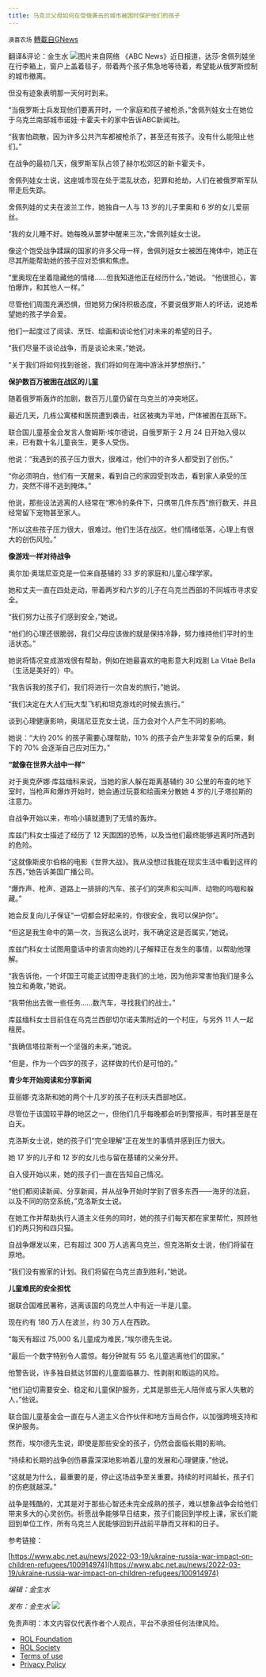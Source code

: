 ```yaml
---
title: 乌克兰父母如何在受俄袭击的城市被困时保护他们的孩子
---
```

`澳喜农场` [轉載自GNews](https://gnews.org/zh-hans/2189954/)

翻译&评论：金生水
![](https://assets.gnews.org/wp-content/uploads/2022/03/1-220.png)图片来自网络
《ABC News》近日报道，达莎·舍佩列娃坐在行李箱上，窗户上盖着毯子，带着两个孩子焦急地等待着，希望能从俄罗斯控制的城市撤离。

但没有迹象表明那一天何时到来。

“当俄罗斯士兵发现他们要离开时，一个家庭和孩子被枪杀，”舍佩列娃女士在她位于乌克兰南部城市诺娃·卡霍夫卡的家中告诉ABC新闻社。

“我害怕疏散，因为许多公共汽车都被枪杀了，甚至还有孩子。没有什么能阻止他们。”

在战争的最初几天，俄罗斯军队占领了赫尔松郊区的新卡霍夫卡。

舍佩列娃女士说，这座城市现在处于混乱状态，犯罪和抢劫，人们在被俄罗斯军队带走后失踪。

舍佩列娃的丈夫在波兰工作，她独自一人与 13 岁的儿子里奥和 6 岁的女儿爱丽丝。

“我的女儿睡不好。她每晚从噩梦中醒来三次，”舍佩列娃女士说。

像这个饱受战争蹂躏的国家的许多父母一样，舍佩列娃女士被困在掩体中，她正在尽其所能帮助她的孩子应对恐惧和焦虑。

“里奥现在坐着隐藏他的情绪……但我知道他正在经历什么，”她说。 “他很担心，害怕爆炸，和其他人一样。”

尽管他们周围充满恐惧，但她努力保持积极态度，不要说俄罗斯人的坏话，说她希望她的孩子学会爱。

他们一起度过了阅读、烹饪、绘画和谈论他们对未来的希望的日子。

“我们尽量不谈论战争，而是谈论未来，”她说。

“关于我们将如何找到爸爸，我们将如何在海中游泳并梦想旅行。”

**保护数百万被困在战区的儿童**

随着俄罗斯轰炸的加剧，数百万儿童仍留在乌克兰的冲突地区。

最近几天，几栋公寓楼和医院遭到袭击，社区被夷为平地，尸体被困在瓦砾下。

联合国儿童基金会发言人詹姆斯·埃尔德说，自俄罗斯于 2 月 24 日开始入侵以来，已有数十名儿童丧生，更多人受伤。

他说：“我遇到的孩子压力很大，很难过，他们中的许多人都受到了创伤。”

“你必须明白，他们有一天醒来，看到自己的家园受到攻击，看到家人承受的压力，突然不得不逃到掩体。”

他说，那些设法逃离的人经常在“寒冷的条件下，只携带几件东西”旅行数天，并且经常留下宠物甚至家人。

“所以这些孩子压力很大，很难过。他们生活在战区。他们情绪低落，心理上有很大的创伤风险。”

**像游戏一样对待战争**

奥尔加·奥瑞尼亚克是一位来自基辅的 33 岁的家庭和儿童心理学家。

她和丈夫一直在四处走动，带着两岁和六岁的儿子在乌克兰西部的不同城市寻求安全。

“我们努力让孩子们感到安全，”她说。

“他们的心理还很脆弱，我们父母应该做的就是保持冷静，努力维持他们平时的生活状态。”

她说将情况变成游戏很有帮助，例如在她最喜欢的电影意大利戏剧 La Vitaè Bella（生活是美好的）中。

“我告诉我的孩子们，我们将进行一次自发的旅行，”她说。

“我们决定在大人们玩大型飞机和坦克游戏的时候去旅行。”

谈到心理健康影响，奥瑞尼亚克女士说，压力会对个人产生不同的影响。

她说：“大约 20% 的孩子需要心理帮助，10% 的孩子会产生非常复杂的后果，剩下的 70% 会逐渐自己应对压力。”

**“就像在世界大战中一样”**

对于奥克萨娜·库兹缅科来说，当她的家人躲在距离基辅约 30 公里的布查的地下室时，当枪声和爆炸开始时，她会通过玩耍和绘画来分散她 4 岁的儿子塔拉斯的注意力。

自战争开始以来，布哈小镇就遭到了无情的轰炸。

库兹门科女士描述了经历了 12 天围困的恐怖，以及当他们最终能够逃离时所遇到的危险。

“这就像斯皮尔伯格的电影《世界大战》。我从没想过我能在现实生活中看到这样的东西，”她告诉美国广播公司。

“爆炸声、枪声、道路上一排排的汽车、孩子们的哭声和尖叫声、动物的呜咽和躲藏。”

她会反复向儿子保证“一切都会好起来的，你很安全，我可以保护你”。

“但这是我生命中的第一次，当我这么说时，我不确定这是否属实，”她说。

库兹门科女士试图用童话中的语言向她的儿子解释正在发生的事情，以帮助他理解。

“我告诉他，一个坏国王可能正试图夺走我们的土地，因为他非常害怕我们是多么独立和勇敢，”她说。

“我带他出去做一些任务……数汽车，寻找我们的战士。”

库兹缅科女士目前住在乌克兰西部切尔诺夫策附近的一个村庄，与另外 11 人一起租房。

“我确信塔拉斯有一个坚强的未来，”她说。

“但是，作为一个四岁的孩子，这样做的代价是可怕的。”

**青少年开始阅读和分享新闻**

亚丽娜·克洛斯和她的两个十几岁的孩子在利沃夫西部地区。

尽管位于该国较平静的地区之一，但他们几乎每晚都会听到警报声，有时甚至是在白天。

克洛斯女士说，她的孩子们“完全理解”正在发生的事情并感到压力很大。

她 17 岁的儿子和 12 岁的女儿也与留在基辅的父亲分开。

自入侵开始以来，她的孩子们一直在告知自己情况。

“他们都阅读新闻、分享新闻，并从战争开始时学到了很多东西——海牙的法庭，以及不同的防空系统，”克洛斯女士说。

在她工作并帮助执行人道主义任务的同时，她的孩子们每天都在家里帮忙，照顾他们的两只狗和四只猫。

自战争爆发以来，已有超过 300 万人逃离乌克兰，但克洛斯女士说，他们将留在原地。

“我们没有搬家的计划。我们将留在乌克兰直到胜利，”她说。

**儿童难民的安全担忧**

据联合国难民署称，逃离该国的乌克兰人中有近一半是儿童。

现在约有 180 万人在波兰，约 30 万人在西欧。

“每天有超过 75,000 名儿童成为难民，”埃尔德先生说。

“最后一个数字特别令人震惊。每分钟就有 55 名儿童逃离他们的国家。”

他警告说，许多独自抵达邻国的儿童面临暴力、性剥削和贩运的风险。

“他们迫切需要安全、稳定和儿童保护服务，尤其是那些无人陪伴或与家人失散的人，”他说。

联合国儿童基金会一直在与人道主义合作伙伴和地方当局合作，以加强跨境支持和保护服务。

然而，埃尔德先生说，即使是那些安全的孩子，仍然会面临长期的影响。

“持续和长期的战争创伤暴露深深地影响着儿童的发展和心理健康，”他说。

“这就是为什么，最重要的是，停止这场战争至关重要。持续的时间越长，孩子们的伤疤就越深。”

战争是残酷的，尤其是对于那些心智还未完全成熟的孩子，难以想象战争会给他们带来多大的心灵创伤。祈愿战争能够早日结束，孩子们能回到学校上课，家长们能回到单位工作，所有乌克兰人民能够回到开战前平静而又祥和的日子。

参考链接：

[https://www.abc.net.au/news/2022-03-19/ukraine-russia-war-impact-on-children-refugees/100914974](https://www.abc.net.au/news/2022-03-19/ukraine-russia-war-impact-on-children-refugees/100914974)

*编辑：金生水*

*发布：金生水*
![](https://assets.gnews.org/wp-content/uploads/2022/03/澳喜图标2-1.jpg)
 

免责声明：本文内容仅代表作者个人观点，平台不承担任何法律风险。

- [ROL Foundation](https://rolfoundation.org/)
- [ROL Society](https://rolsociety.org/)
- [Terms of use](https://gnews.org/terms-of-use-3/)
- [Privacy Policy](https://gnews.org/privacy-policy/)
